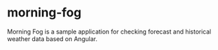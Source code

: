 # morning-fog
Morning Fog is a sample application for checking forecast and historical weather data based on Angular.
